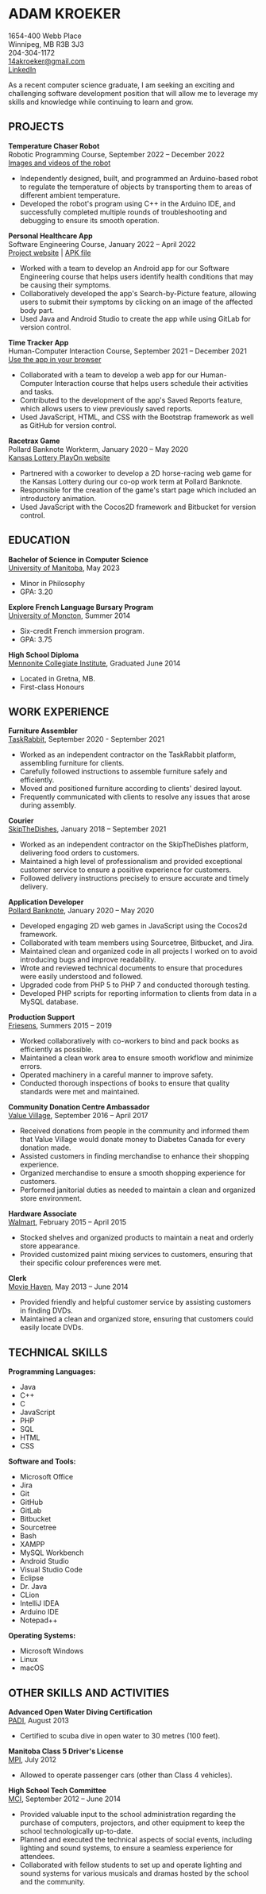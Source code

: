 # ADAM KROEKER  
1654-400 Webb Place  
Winnipeg, MB R3B 3J3  
204-304-1172  
14akroeker@gmail.com  
[LinkedIn](https://www.linkedin.com/in/adam-kroeker)  

As a recent computer science graduate, I am seeking an exciting and challenging software development position that will allow me to leverage my skills and knowledge while continuing to learn and grow.  

## PROJECTS    
**Temperature Chaser Robot**  
Robotic Programming Course, September 2022 – December 2022  
[Images and videos of the robot](https://drive.google.com/drive/folders/1Enr5P5ziI5ILpJkGsD8HMYNVRkxaqRI3?usp=share_link)  
- Independently designed, built, and programmed an Arduino-based robot to regulate the temperature of objects by transporting them to areas of different ambient temperature.  
- Developed the robot's program using C++ in the Arduino IDE, and successfully completed multiple rounds of troubleshooting and debugging to ensure its smooth operation.  

**Personal Healthcare App**  
Software Engineering Course, January 2022 – April 2022  
[Project website](/PersonalHealthcareWebsite/) | [APK file](https://drive.google.com/drive/folders/1j1siGLkH_Gp0NXCIeegCs5K9VZ9d8xMG?usp=sharing)  
- Worked with a team to develop an Android app for our Software Engineering course that helps users identify health conditions that may be causing their symptoms.  
- Collaboratively developed the app's Search-by-Picture feature, allowing users to submit their symptoms by clicking on an image of the affected body part.  
- Used Java and Android Studio to create the app while using GitLab for version control.  

**Time Tracker App**  
Human-Computer Interaction Course, September 2021 – December 2021  
[Use the app in your browser](/TimeTrackerApp/)  
- Collaborated with a team to develop a web app for our Human-Computer Interaction course that helps users schedule their activities and tasks.  
- Contributed to the development of the app's Saved Reports feature, which allows users to view previously saved reports.  
- Used JavaScript, HTML, and CSS with the Bootstrap framework as well as GitHub for version control.   

**Racetrax Game**  
Pollard Banknote Workterm, January 2020 – May 2020  
[Kansas Lottery PlayOn website](https://www.kslottery.com/PlayOn/index.html)  
- Partnered with a coworker to develop a 2D horse-racing web game for the Kansas Lottery during our co-op work term at Pollard Banknote.  
- Responsible for the creation of the game's start page which included an introductory animation.  
- Used JavaScript with the Cocos2D framework and Bitbucket for version control.  

## EDUCATION  
**Bachelor of Science in Computer Science**  
[University of Manitoba](https://umanitoba.ca/), May 2023  
- Minor in Philosophy  
- GPA: 3.20  

**Explore French Language Bursary Program**  
[University of Moncton](https://www.umoncton.ca/), Summer 2014  
- Six-credit French immersion program.  
- GPA: 3.75  

**High School Diploma**  
[Mennonite Collegiate Institute](https://mciblues.net/), Graduated June 2014  
- Located in Gretna, MB.  
- First-class Honours  

## WORK EXPERIENCE  
**Furniture Assembler**  
[TaskRabbit](https://www.taskrabbit.ca/ca/en/), September 2020 - September 2021  
- Worked as an independent contractor on the TaskRabbit platform, assembling furniture for clients.  
- Carefully followed instructions to assemble furniture safely and efficiently.  
- Moved and positioned furniture according to clients' desired layout.  
- Frequently communicated with clients to resolve any issues that arose during assembly.

**Courier**  
[SkipTheDishes](https://www.skipthedishes.com/), January 2018 – September 2021  
- Worked as an independent contractor on the SkipTheDishes platform, delivering food orders to customers.  
- Maintained a high level of professionalism and provided exceptional customer service to ensure a positive experience for customers.  
- Followed delivery instructions precisely to ensure accurate and timely delivery.  

**Application Developer**  
[Pollard Banknote](https://www.pollardbanknote.com/), January 2020 – May 2020  
- Developed engaging 2D web games in JavaScript using the Cocos2d framework.  
- Collaborated with team members using Sourcetree, Bitbucket, and Jira.  
- Maintained clean and organized code in all projects I worked on to avoid introducing bugs and improve readability.  
- Wrote and reviewed technical documents to ensure that procedures were easily understood and followed.  
- Upgraded code from PHP 5 to PHP 7 and conducted thorough testing.  
- Developed PHP scripts for reporting information to clients from data in a MySQL database.  

**Production Support**  
[Friesens](https://www.friesens.com/), Summers 2015 – 2019  
- Worked collaboratively with co-workers to bind and pack books as efficiently as possible.  
- Maintained a clean work area to ensure smooth workflow and minimize errors.  
- Operated machinery in a careful manner to improve safety.  
- Conducted thorough inspections of books to ensure that quality standards were met and maintained.  

**Community Donation Centre Ambassador**  
[Value Village](https://www.valuevillage.ca/), September 2016 – April 2017  
- Received donations from people in the community and informed them that Value Village would donate money to Diabetes Canada for every donation made.  
- Assisted customers in finding merchandise to enhance their shopping experience.  
- Organized merchandise to ensure a smooth shopping experience for customers.  
- Performed janitorial duties as needed to maintain a clean and organized store environment.  

**Hardware Associate**  
[Walmart](https://www.walmart.ca/en), February 2015 – April 2015  
- Stocked shelves and organized products to maintain a neat and orderly store appearance.  
- Provided customized paint mixing services to customers, ensuring that their specific colour preferences were met.  

**Clerk**  
[Movie Haven](https://pizzahaven.ca/), May 2013 – June 2014  
- Provided friendly and helpful customer service by assisting customers in finding DVDs.  
- Maintained a clean and organized store, ensuring that customers could easily locate DVDs.  

## TECHNICAL SKILLS  
**Programming Languages:**  
- Java
- C++
- C
- JavaScript
- PHP
- SQL
- HTML
- CSS

**Software and Tools:**  
- Microsoft Office
- Jira
- Git
- GitHub
- GitLab
- Bitbucket
- Sourcetree
- Bash
- XAMPP
- MySQL Workbench
- Android Studio
- Visual Studio Code
- Eclipse
- Dr. Java
- CLion
- IntelliJ IDEA
- Arduino IDE
- Notepad++

**Operating Systems:**  
- Microsoft Windows
- Linux
- macOS

## OTHER SKILLS AND ACTIVITIES 
**Advanced Open Water Diving Certification**  
[PADI](https://www.padi.com/), August 2013  
- Certified to scuba dive in open water to 30 metres (100 feet).  

**Manitoba Class 5 Driver's License**  
[MPI](https://www.mpi.mb.ca/Pages/Home.aspx), July 2012  
- Allowed to operate passenger cars (other than Class 4 vehicles).

**High School Tech Committee**  
[MCI](https://mciblues.net/), September 2012 – June 2014  
- Provided valuable input to the school administration regarding the purchase of computers, projectors, and other equipment to keep the school technologically up-to-date.  
- Planned and executed the technical aspects of social events, including lighting and sound systems, to ensure a seamless experience for attendees.  
- Collaborated with fellow students to set up and operate lighting and sound systems for various musicals and dramas hosted by the school and the community.  
